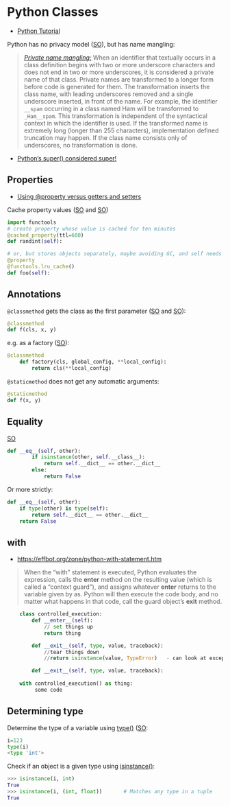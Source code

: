 # Python Classes

* [Python Tutorial](https://docs.python.org/3/tutorial/classes.html)

Python has no privacy model ([SO](https://stackoverflow.com/a/20261595/125246)), but has name mangling:

> [*Private name mangling:*](https://docs.python.org/3/reference/expressions.html#atom-identifiers) When an identifier that textually occurs in a class definition begins with two or more underscore characters and does not end in two or more underscores, it is considered a private name of that class. Private names are transformed to a longer form before code is generated for them. The transformation inserts the class name, with leading underscores removed and a single underscore inserted, in front of the name. For example, the identifier `__spam` occurring in a class named Ham will be transformed to `_Ham__spam`. This transformation is independent of the syntactical context in which the identifier is used. If the transformed name is extremely long (longer than 255 characters), implementation defined truncation may happen. If the class name consists only of underscores, no transformation is done.

* [Python’s super() considered super!](https://rhettinger.wordpress.com/2011/05/26/super-considered-super/)

## Properties

* [Using @property versus getters and setters](https://stackoverflow.com/questions/6618002/using-property-versus-getters-and-setters)

Cache property values ([SO](https://stackoverflow.com/a/57649971/125246) and [SO](https://stackoverflow.com/a/19979379/125246))

```python
import functools
# create property whose value is cached for ten minutes
@cached_property(ttl=600)
def randint(self):

# or, but stores objects separately, maybe avoiding GC, and self needs to be hashable.
@property
@functools.lru_cache()
def foo(self):
```

## Annotations

`@classmethod` gets the class as the first parameter ([SO](https://stackoverflow.com/a/56236639/125246) and [SO](https://stackoverflow.com/a/1669524/125246)):

```python
@classmethod
def f(cls, x, y)
```

e.g. as a factory ([SO](https://stackoverflow.com/q/40857170/125246)):

```python
@classmethod
    def factory(cls, global_config, **local_config):
        return cls(**local_config)
```

`@staticmethod` does not get any automatic arguments:

```python
@staticmethod
def f(x, y)
```

## Equality

[SO](https://stackoverflow.com/a/390640/125246)

```python
def __eq__(self, other):
        if isinstance(other, self.__class__):
            return self.__dict__ == other.__dict__
        else:
            return False
```

Or more strictly:

```python
def __eq__(self, other):
    if type(other) is type(self):
        return self.__dict__ == other.__dict__
    return False
```

## with

* <https://effbot.org/zone/python-with-statement.htm>


> When the “with” statement is executed, Python evaluates the expression, calls the __enter__ method on the resulting value (which is called a “context guard”), and assigns whatever __enter__ returns to the variable given by as. Python will then execute the code body, and no matter what happens in that code, call the guard object’s __exit__ method.

```python
    class controlled_execution:
        def __enter__(self):
            // set things up
            return thing

        def __exit__(self, type, value, traceback):
            //tear things down
            //return isinstance(value, TypeError)   - can look at exception

        def __exit__(self, type, value, traceback):
            
    with controlled_execution() as thing:
         some code
```

## Determining type

Determine the type of a variable using [type()](https://docs.python.org/3/library/functions.html#type) ([SO](https://stackoverflow.com/a/402704/125246):

```python
i=123
type(i)
<type 'int'>
```

Check if an object is a given type using [isinstance()](https://docs.python.org/3/library/functions.html#isinstance):

```python
>>> isinstance(i, int)
True
>>> isinstance(i, (int, float))       # Matches any type in a tuple
True
```